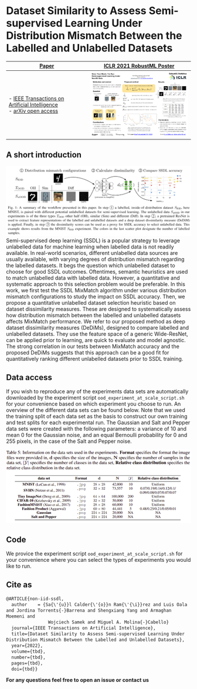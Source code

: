 # Dataset Similarity to Assess Semi-supervised Learning Under Distribution Mismatch Between the Labelled and Unlabelled Datasets

<center>
    
| [Paper](https://ieeexplore.ieee.org/xpl/RecentIssue.jsp?punumber=9078688) | [ICLR 2021 RobustML Poster](https://github.com/luisoala/luisoala.github.io/blob/master/assets/img/repos/noniidssdl/Poster_ICLR_2021_v2%20(1).png) |
| --- | --- |
| - [IEEE Transactions on Artificial Intelligence](https://ieeexplore.ieee.org/xpl/RecentIssue.jsp?punumber=9078688) <br> - [arXiv open access](https://ieeexplore.ieee.org/xpl/RecentIssue.jsp?punumber=9078688) | <img src="https://github.com/luisoala/luisoala.github.io/blob/master/assets/img/repos/noniidssdl/Poster_ICLR_2021_v2%20(1).png" alt="drawing" width="400"/> |

</center>

## A short introduction
![Visual abstract](https://github.com/luisoala/luisoala.github.io/blob/master/assets/img/repos/noniidssdl/Screenshot_20220421-124636_Chrome.jpg)
Semi-supervised deep learning (SSDL) is a popular strategy to leverage unlabelled data for machine learning when labelled data is not readily available. In real-world scenarios, different unlabelled data sources are usually available, with varying degrees of distribution mismatch regarding the labelled datasets.  It begs the question which unlabelled dataset to choose for good SSDL outcomes. Oftentimes, semantic heuristics are used to match unlabelled data with labelled data. However, a quantitative and systematic approach to this selection problem would be preferable. In this work, we first test the SSDL MixMatch algorithm under various distribution mismatch configurations to study the impact on SSDL accuracy. Then, we propose a quantitative unlabelled dataset selection heuristic based on dataset dissimilarity measures. These are designed to systematically assess how distribution mismatch between the labelled and unlabelled datasets affects MixMatch performance. We refer to our proposed method as deep dataset dissimilarity measures (DeDiMs), designed to compare labelled and unlabelled datasets. They use the feature space of a generic Wide-ResNet, can be applied prior to learning, are quick to evaluate and model agnostic. The strong correlation in our tests between MixMatch accuracy and the proposed DeDiMs suggests that this approach can be a good fit for quantitatively ranking different unlabelled datasets prior to SSDL training.

## Data access
If you wish to reproduce any of the experiments data sets are automatically downloaded by the experiment script `ood_experiment_at_scale_script.sh` for your convenience based on which experiment you choose to run. An overview of the different data sets can be found below. Note that we used the training split of each data set as the basis to construct our own training and test splits for each experimental run. The Gaussian and Salt and Pepper data sets were created with the following parameters: a variance of 10 and mean 0 for the Gaussian noise, and an equal Bernoulli probability for 0 and 255 pixels, in the case of the Salt and Pepper noise.

![Data](https://github.com/luisoala/luisoala.github.io/blob/master/assets/img/repos/noniidssdl/Screenshot%20from%202021-09-11%2015-32-00.png)
## Code
We provice the experiment script `ood_experiment_at_scale_script.sh` for your convenience where you can select the types of experiments you would like to run.
## Cite as  
    @ARTICLE{non-iid-ssdl,
      author    = {Sa{\'{u}}l Calder{\'{o}}n Ram{\'{\i}}rez and Luis Oala and Jordina Torrents{-}Barrena and Shengxiang Yang and Armaghan Moemeni and   
                    Wojciech Samek and Miguel A. Molina{-}Cabello}
      journal={IEEE Transactions on Artificial Intelligence}, 
      title={Dataset Similarity to Assess Semi-supervised Learning Under Distribution Mismatch Between the Labelled and Unlabelled Datasets},  
      year={2022},
      volume={tbd},
      number={tbd},
      pages={tbd},
      doi={tbd}}
**For any questions feel free to open an issue or contact us**
